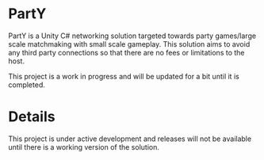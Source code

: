 # PartY
PartY is a Unity C# networking solution targeted towards party games/large scale matchmaking with small scale gameplay. This solution aims to avoid any third party connections so that there are no fees or limitations to the host.

This project is a work in progress and will be updated for a bit until it is completed.

# Details
This project is under active development and releases will not be available until there is a working version of the solution.
